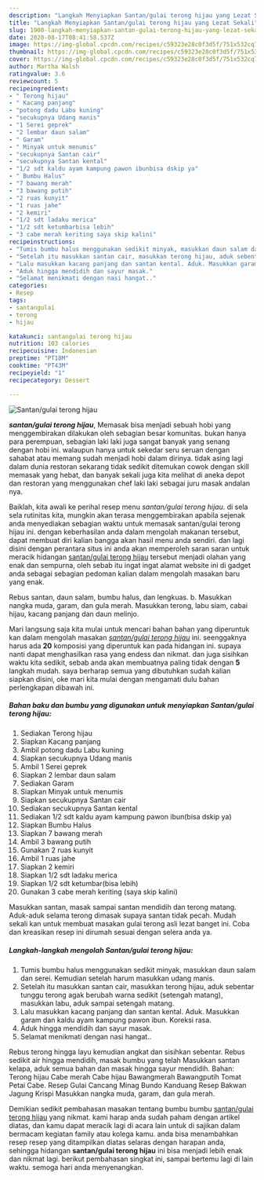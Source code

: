 ```yaml
---
description: "Langkah Menyiapkan Santan/gulai terong hijau yang Lezat Sekali"
title: "Langkah Menyiapkan Santan/gulai terong hijau yang Lezat Sekali"
slug: 1900-langkah-menyiapkan-santan-gulai-terong-hijau-yang-lezat-sekali
date: 2020-08-17T08:41:58.537Z
image: https://img-global.cpcdn.com/recipes/c59323e28c0f3d5f/751x532cq70/santangulai-terong-hijau-foto-resep-utama.jpg
thumbnail: https://img-global.cpcdn.com/recipes/c59323e28c0f3d5f/751x532cq70/santangulai-terong-hijau-foto-resep-utama.jpg
cover: https://img-global.cpcdn.com/recipes/c59323e28c0f3d5f/751x532cq70/santangulai-terong-hijau-foto-resep-utama.jpg
author: Martha Walsh
ratingvalue: 3.6
reviewcount: 5
recipeingredient:
- " Terong hijau"
- " Kacang panjang"
- "potong dadu Labu kuning"
- "secukupnya Udang manis"
- "1 Serei geprek"
- "2 lembar daun salam"
- " Garam"
- " Minyak untuk menumis"
- "secukupnya Santan cair"
- "secukupnya Santan kental"
- "1/2 sdt kaldu ayam kampung pawon ibunbisa dskip ya"
- " Bumbu Halus"
- "7 bawang merah"
- "3 bawang putih"
- "2 ruas kunyit"
- "1 ruas jahe"
- "2 kemiri"
- "1/2 sdt ladaku merica"
- "1/2 sdt ketumbarbisa lebih"
- "3 cabe merah keriting saya skip kalini"
recipeinstructions:
- "Tumis bumbu halus menggunakan sedikit minyak, masukkan daun salam dan serei. Kemudian setelah harum masukkan udang manis."
- "Setelah itu masukkan santan cair, masukkan terong hijau, aduk sebentar tunggu terong agak berubah warna sedikit (setengah matang), masukkan labu, aduk sampai setengah matang."
- "Lalu masukkan kacang panjang dan santan kental. Aduk. Masukkan garam dan kaldu ayam kampung pawon ibun. Koreksi rasa."
- "Aduk hingga mendidih dan sayur masak."
- "Selamat menikmati dengan nasi hangat.."
categories:
- Resep
tags:
- santangulai
- terong
- hijau

katakunci: santangulai terong hijau 
nutrition: 103 calories
recipecuisine: Indonesian
preptime: "PT18M"
cooktime: "PT43M"
recipeyield: "1"
recipecategory: Dessert

---
```



![Santan/gulai terong hijau](https://img-global.cpcdn.com/recipes/c59323e28c0f3d5f/751x532cq70/santangulai-terong-hijau-foto-resep-utama.jpg)

<b><i>santan/gulai terong hijau</i></b>, Memasak bisa menjadi sebuah hobi yang menggembirakan dilakukan oleh sebagian besar komunitas. bukan hanya para perempuan, sebagian laki laki juga sangat banyak yang senang dengan hobi ini. walaupun hanya untuk sekedar seru seruan dengan sahabat atau memang sudah menjadi hobi dalam dirinya. tidak asing lagi dalam dunia restoran sekarang tidak sedikit ditemukan cowok dengan skill memasak yang hebat, dan banyak sekali juga kita melihat di aneka depot dan restoran yang menggunakan chef laki laki sebagai juru masak andalan nya.

Baiklah, kita awali ke perihal resep menu <i>santan/gulai terong hijau</i>. di sela sela rutinitas kita, mungkin akan terasa menggembirakan apabila sejenak anda menyediakan sebagian waktu untuk memasak santan/gulai terong hijau ini. dengan keberhasilan anda dalam mengolah makanan tersebut, dapat membuat diri kalian bangga akan hasil menu anda sendiri. dan lagi disini dengan perantara situs ini anda akan memperoleh saran saran untuk meracik hidangan <u>santan/gulai terong hijau</u> tersebut menjadi olahan yang enak dan sempurna, oleh sebab itu ingat ingat alamat website ini di gadget anda sebagai sebagian pedoman kalian dalam mengolah masakan baru yang enak.

Rebus santan, daun salam, bumbu halus, dan lengkuas. b. Masukkan nangka muda, garam, dan gula merah. Masukkan terong, labu siam, cabai hijau, kacang panjang dan daun melinjo.


Mari langsung saja kita mulai untuk mencari bahan bahan yang diperuntuk kan dalam mengolah masakan <u><i>santan/gulai terong hijau</i></u> ini. seenggaknya harus ada <b>20</b> komposisi yang diperuntuk kan pada hidangan ini. supaya nanti dapat menghasilkan rasa yang endess dan nikmat. dan juga sisihkan waktu kita sedikit, sebab anda akan membuatnya paling tidak dengan <b>5</b> langkah mudah. saya berharap semua yang dibutuhkan sudah kalian siapkan disini, oke mari kita mulai dengan mengamati dulu bahan perlengkapan dibawah ini.

<!--inarticleads1-->

##### Bahan baku dan bumbu yang digunakan untuk menyiapkan Santan/gulai terong hijau:

1. Sediakan  Terong hijau
1. Siapkan  Kacang panjang
1. Ambil potong dadu Labu kuning
1. Siapkan secukupnya Udang manis
1. Ambil 1 Serei geprek
1. Siapkan 2 lembar daun salam
1. Sediakan  Garam
1. Siapkan  Minyak untuk menumis
1. Siapkan secukupnya Santan cair
1. Sediakan secukupnya Santan kental
1. Sediakan 1/2 sdt kaldu ayam kampung pawon ibun(bisa dskip ya)
1. Siapkan  Bumbu Halus
1. Siapkan 7 bawang merah
1. Ambil 3 bawang putih
1. Gunakan 2 ruas kunyit
1. Ambil 1 ruas jahe
1. Siapkan 2 kemiri
1. Siapkan 1/2 sdt ladaku merica
1. Siapkan 1/2 sdt ketumbar(bisa lebih)
1. Gunakan 3 cabe merah keriting (saya skip kalini)


Masukkan santan, masak sampai santan mendidih dan terong matang. Aduk-aduk selama terong dimasak supaya santan tidak pecah. Mudah sekali kan untuk membuat masakan gulai terong asli lezat banget ini. Coba dan kreasikan resep ini dirumah sesuai dengan selera anda ya. 

<!--inarticleads2-->

##### Langkah-langkah mengolah Santan/gulai terong hijau:

1. Tumis bumbu halus menggunakan sedikit minyak, masukkan daun salam dan serei. Kemudian setelah harum masukkan udang manis.
1. Setelah itu masukkan santan cair, masukkan terong hijau, aduk sebentar tunggu terong agak berubah warna sedikit (setengah matang), masukkan labu, aduk sampai setengah matang.
1. Lalu masukkan kacang panjang dan santan kental. Aduk. Masukkan garam dan kaldu ayam kampung pawon ibun. Koreksi rasa.
1. Aduk hingga mendidih dan sayur masak.
1. Selamat menikmati dengan nasi hangat..


Rebus terong hingga layu kemudian angkat dan sisihkan sebentar. Rebus sedikit air hingga mendidih, masak bumbu yang telah Masukkan santan kelapa, aduk semua bahan dan masak hingga sayur mendidih. Bahan: Terong hijau Cabe merah Cabe hijau Bawangmerah Bawangputih Tomat Petai Cabe. Resep Gulai Cancang Minag Bundo Kanduang Resep Bakwan Jagung Krispi Masukkan nangka muda, garam, dan gula merah. 

Demikian sedikit pembahasan masakan tentang bumbu bumbu <u>santan/gulai terong hijau</u> yang nikmat. kami harap anda sudah paham dengan artikel diatas, dan kamu dapat meracik lagi di acara lain untuk di sajikan dalam bermacam kegiatan family atau kolega kamu. anda bisa menambahkan resep resep yang ditampilkan diatas selaras dengan harapan anda, sehingga hidangan <b>santan/gulai terong hijau</b> ini bisa menjadi lebih enak dan nikmat lagi. berikut pembahasan singkat ini, sampai bertemu lagi di lain waktu. semoga hari anda menyenangkan.
